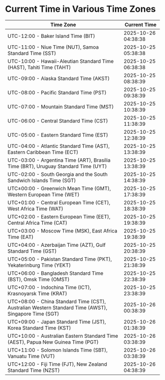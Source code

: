 # Current Time in Various Time Zones

| Time Zone | Current Time |
|-----------|--------------|
| UTC-12:00 - Baker Island Time (BIT) | 2025-10-26 04:38:38 |
| UTC-11:00 - Niue Time (NUT), Samoa Standard Time (SST) | 2025-10-25 05:38:38 |
| UTC-10:00 - Hawaii-Aleutian Standard Time (HAST), Tahiti Time (TAHT) | 2025-10-25 06:38:38 |
| UTC-09:00 - Alaska Standard Time (AKST) | 2025-10-25 08:38:39 |
| UTC-08:00 - Pacific Standard Time (PST) | 2025-10-25 09:38:39 |
| UTC-07:00 - Mountain Standard Time (MST) | 2025-10-25 10:38:39 |
| UTC-06:00 - Central Standard Time (CST) | 2025-10-25 11:38:39 |
| UTC-05:00 - Eastern Standard Time (EST) | 2025-10-25 12:38:39 |
| UTC-04:00 - Atlantic Standard Time (AST), Eastern Caribbean Time (ECT) | 2025-10-25 13:38:39 |
| UTC-03:00 - Argentina Time (ART), Brasília Time (BRT), Uruguay Standard Time (UYT) | 2025-10-25 13:38:39 |
| UTC-02:00 - South Georgia and the South Sandwich Islands Time (SGT) | 2025-10-25 14:38:39 |
| UTC±00:00 - Greenwich Mean Time (GMT), Western European Time (WET) | 2025-10-25 17:38:39 |
| UTC+01:00 - Central European Time (CET), West Africa Time (WAT) | 2025-10-25 18:38:39 |
| UTC+02:00 - Eastern European Time (EET), Central Africa Time (CAT) | 2025-10-25 19:38:39 |
| UTC+03:00 - Moscow Time (MSK), East Africa Time (EAT) | 2025-10-25 19:38:39 |
| UTC+04:00 - Azerbaijan Time (AZT), Gulf Standard Time (GST) | 2025-10-25 20:38:39 |
| UTC+05:00 - Pakistan Standard Time (PKT), Yekaterinburg Time (YEKT) | 2025-10-25 21:38:39 |
| UTC+06:00 - Bangladesh Standard Time (BST), Omsk Time (OMST) | 2025-10-25 22:38:39 |
| UTC+07:00 - Indochina Time (ICT), Krasnoyarsk Time (KRAT) | 2025-10-25 23:38:39 |
| UTC+08:00 - China Standard Time (CST), Australian Western Standard Time (AWST), Singapore Time (SGT) | 2025-10-26 00:38:39 |
| UTC+09:00 - Japan Standard Time (JST), Korea Standard Time (KST) | 2025-10-26 01:38:39 |
| UTC+10:00 - Australian Eastern Standard Time (AEST), Papua New Guinea Time (PGT) | 2025-10-26 03:38:39 |
| UTC+11:00 - Solomon Islands Time (SBT), Vanuatu Time (VUT) | 2025-10-26 03:38:39 |
| UTC+12:00 - Fiji Time (FJT), New Zealand Standard Time (NZST) | 2025-10-26 04:38:39 |

